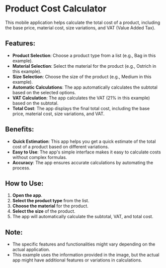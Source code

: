 # Product Cost Calculator

This mobile application helps calculate the total cost of a product, including the base price, material cost, size variations, and VAT (Value Added Tax).

## Features:

- **Product Selection**: Choose a product type from a list (e.g., Bag in this example).
- **Material Selection**: Select the material for the product (e.g., Ostrich in this example).
- **Size Selection**: Choose the size of the product (e.g., Medium in this example).
- **Automatic Calculations**: The app automatically calculates the subtotal based on the selected options.
- **VAT Calculation**: The app calculates the VAT (21% in this example) based on the subtotal.
- **Total Cost**: The app displays the final total cost, including the base price, material cost, size variations, and VAT.

## Benefits:

- **Quick Estimation**: This app helps you get a quick estimate of the total cost of a product based on different variations.
- **Easy to Use**: The app's simple interface makes it easy to calculate costs without complex formulas.
- **Accuracy**: The app ensures accurate calculations by automating the process.

## How to Use:

1. **Open the app**.
2. **Select the product type** from the list.
3. **Choose the material** for the product.
4. **Select the size** of the product.
5. The app will automatically calculate the subtotal, VAT, and total cost.

## Note:

- The specific features and functionalities might vary depending on the actual application.
- This example uses the information provided in the image, but the actual app might have additional features or variations in calculations.
